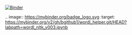 [![Binder](https://mybinder.org/badge_logo.svg)](https://mybinder.org/v2/gh/bgithub1/wordl_helper.git/HEAD?labpath=wordl_nltk_v003.ipynb)

.. image:: https://mybinder.org/badge_logo.svg
 :target: https://mybinder.org/v2/gh/bgithub1/wordl_helper.git/HEAD?labpath=wordl_nltk_v003.ipynb